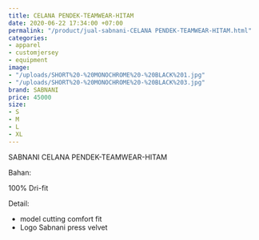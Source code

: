 ```yaml
---
title: CELANA PENDEK-TEAMWEAR-HITAM
date: 2020-06-22 17:34:00 +07:00
permalink: "/product/jual-sabnani-CELANA PENDEK-TEAMWEAR-HITAM.html"
categories:
- apparel
- customjersey
- equipment
image:
- "/uploads/SHORT%20-%20MONOCHROME%20-%20BLACK%201.jpg"
- "/uploads/SHORT%20-%20MONOCHROME%20-%20BLACK%203.jpg"
brand: SABNANI
price: 45000
size:
- S
- M
- L
- XL
---
```


SABNANI
CELANA PENDEK-TEAMWEAR-HITAM

Bahan:

100% Dri-fit


Detail:

- model cutting comfort fit
- Logo Sabnani press velvet
